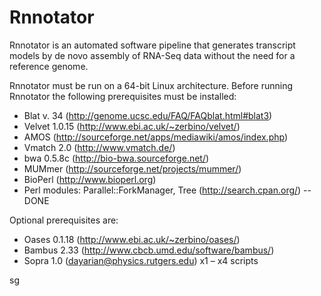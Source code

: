 # Rnnotator



Rnnotator is an automated software pipeline that generates transcript models by de novo assembly of RNA-Seq data without the need for a reference genome.

Rnnotator must be run on a 64-bit Linux architecture. Before running Rnnotator the
following prerequisites must be installed:
* Blat v. 34 (http://genome.ucsc.edu/FAQ/FAQblat.html#blat3)
* Velvet 1.0.15 (http://www.ebi.ac.uk/~zerbino/velvet/)
* AMOS (http://sourceforge.net/apps/mediawiki/amos/index.php)
* Vmatch 2.0 (http://www.vmatch.de/)
* bwa 0.5.8c (http://bio-bwa.sourceforge.net/)
* MUMmer (http://sourceforge.net/projects/mummer/)
* BioPerl (http://www.bioperl.org)
* Perl modules: Parallel::ForkManager, Tree (http://search.cpan.org/) -- DONE

Optional prerequisites are:
* Oases 0.1.18 (http://www.ebi.ac.uk/~zerbino/oases/)
* Bambus 2.33 (http://www.cbcb.umd.edu/software/bambus/)
* Sopra 1.0 (dayarian@physics.rutgers.edu) x1 – x4 scripts

sg
